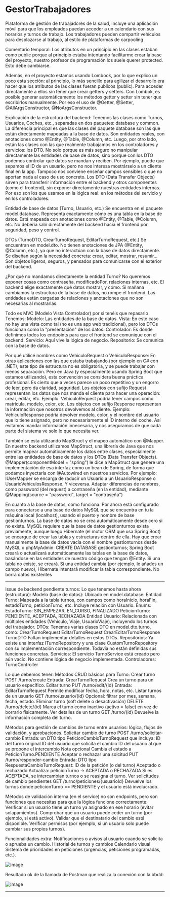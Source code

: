 # GestorTrabajadores
Plataforma de gestión de trabajadores de la salud, incluye una aplicación móvil para que los empleados puedan acceder a un calendario con sus horarios y turnos de trabajo. Los trabajadores pueden compartir vehículos para desplazarse al trabajo, al estilo de plataformas de carpooling

Comentario temporal: Los atributos en un principio en las clases estaban como public porque al principio estaba intentando facilitarme crear la base del proyecto, nuestro profesor de programación los suele querer protected. Esto debe cambiarse.
 
Además, en el proyecto estamos usando Lombook, por lo que explico un poco esta sección: al principio, lo más sencillo para agilizar el desarrollo era hacer que los atributos de las clases fueran públicos (public). Para acceder directamente a ellos sin tener que crear getters y setters.
Con Lombok, es posible generar automáticamente los métodos getter y setter sin tener que escribirlos manualmente. Por eso el uso de @Getter, @Setter, @AllArgsConstructor, @NoArgsConstructor.
 
Explicación de la estructura del backend:
Tenemos las clases como Turnos, Usuarios, Coches, etc., separadas en dos paquetes: database y common.
 La diferencia principal es que las clases del paquete database son las que están directamente mapeadas a la base de datos. Son entidades reales, con anotaciones como @Entity, @Table, @Column, etc.
Luego, por otro lado, están las clases con las que realmente trabajamos en los controladores y servicios: los DTO.
 No solo porque es más seguro no manipular directamente las entidades de base de datos, sino porque con los DTO podemos controlar qué datos se mandan y reciben. Por ejemplo, puede que sepamos el ID de un usuario, pero no nos interesa mostrárselo a un cliente final en la app. Tampoco nos conviene enseñar campos sensibles o que no aportan nada al caso de uso concreto.
Los DTO (Data Transfer Objects) sirven para transferir información entre el backend y otros componentes (como el frontend), sin exponer directamente nuestras entidades internas. Por eso son los que usamos en la lógica real: en los métodos del servicio y en los controladores.
 
Entidad de base de datos (Turno, Usuario, etc.)
Se encuentra en el paquete model.database.
Representa exactamente cómo es una tabla en la base de datos.
Está mapeada con anotaciones como @Entity, @Table, @Column, etc.
No debería salir directamente del backend hacia el frontend por seguridad, peso y control.
 
 
DTOs (TurnoDTO, CrearTurnoRequest, EditarTurnoRequest, etc.)
Se encuentran en model.dto.
No tienen anotaciones de JPA (@Entity, @Column, etc.), ya que no interactúan con la base de datos directamente.
Se diseñan según la necesidad concreta: crear, editar, mostrar, resumir...
Son objetos ligeros, seguros, y pensados para comunicarse con el exterior del backend.
 
¿Por qué no mandamos directamente la entidad Turno?
 No queremos exponer cosas como contraseña, modificadoPor, relaciones internas, etc.
El backend elige exactamente qué datos mostrar, y cómo. Si mañana cambiamos la estructura de la base de datos, no rompe el frontend.
 Las entidades están cargadas de relaciones y anotaciones que no son necesarias al mostrarlas.
 
Todo es MVC (Modelo Vista Controlador) por si tenéis que repasarlo
Tenemos:
Modelo: Las entidades de la base de datos.
Vista: En este caso no hay una vista como tal (no es una app web tradicional), pero los DTOs funcionan como la "presentación" de los datos.
Controlador: Es donde definimos todos los endpoints para que el frontend se comunique con el backend.
Servicio: Aquí vive la lógica de negocio.
Repositorio: Se comunica con la base de datos.
 
Por qué utilicé nombres como VehiculoRequest o VehiculoResponse:
En otras aplicaciones con las que estaba trabajando (por ejemplo en C# con .NET), este tipo de estructura no es obligatoria, y se puede trabajar con menos separación. Pero en Java (y especialmente usando Spring Boot que estamos utilizando), esta convención se considera buena práctica profesional.
Es cierto que a veces parece un poco repetitivo y un engorro de leer, pero da claridad, seguridad.
Los objetos con sufijo Request representan los datos que nos manda el cliente para hacer una operación: crear, editar, etc.
Ejemplo: VehiculoRequest podría tener campos como matricula, modelo, color, etc.
Los objetos con sufijo Response representan la información que nosotros devolvemos al cliente.
Ejemplo: VehiculoResponse podría devolver modelo, color, y el nombre del usuario que lo tiene asignado, pero no necesariamente el ID interno del coche.
Así evitamos mandar información innecesaria, y nos aseguramos de que cada parte del sistema ve solo lo que necesita ver.

También se esta utilizando MapStruct y el mapeo automático con @Mapper. En nuestro backend utilizamos MapStruct, una librería de Java que nos permite mapear automáticamente los datos entre clases, especialmente entre las entidades de base de datos y los DTOs (Data Transfer Objects).
@Mapper(componentModel = "spring") le dice a MapStruct que genere una implementación de esa interfaz como un bean de Spring, de forma que podamos inyectarla con @Autowired en nuestros servicios. 
Por ejemplo: IUserMapper se encarga de raducir un Usuario a un UsuarioResponse o UsuarioVehiculosResponse. Y viceversa. Adaptar diferencias de nombres, como password (del request) a contraseña (en la entidad), mediante @Mapping(source = "password", target = "contraseña")
 
En cuanto a la base de datos, cómo funciona:
Por ahora está configurado para conectarse a una base de datos MySQL que se encuentra en tu la máquina local (localhost), usando el puerto y nombre de base gestionturnos.
La base de datos no se crea automáticamente desde cero si no existe. MySQL requiere que la base de datos gestionturnos exista previamente, aunque luego Hibernate (el motor ORM que usa Spring Boot) se encargue de crear las tablas y estructuras dentro de ella.
Hay que crear manualmente la base de datos vacía con el nombre gestionturnos desde MySQL o phpMyAdmin:
CREATE DATABASE gestionturnos;
Spring Boot creará o actualizará automáticamente las tablas en la base de datos, basándose en las entidades de nuestro código que tengan @Entity.
Si una tabla no existe, se creará.
Si una entidad cambia (por ejemplo, le añades un campo nuevo), Hibernate intentará modificar la tabla correspondiente.
No borra datos existentes
 
 ----------------------------------------------------------------------

 Issue de backend pendiente turnos:
 Lo que tenemos hasta ahora (estructura):
Modelo (base de datos):
Ubicado en model.database:
Entidad Turno: Mapeada a la tabla turnos, con campos como horaInicio, horaFin, estadoTurno, peticionTurno, etc. Incluye relación con Usuario.
Enums:
EstadoTurno: SIN_EMPEZAR, EN_CURSO, FINALIZADO
PeticionTurno: PENDIENTE, ACEPTADA, RECHAZADA
Entidad Usuario: Relacionada con múltiples entidades (Vehiculo, Viaje, UsuarioViaje), incluyendo los turnos del trabajador.
 DTOs:
Tenemos varias clases DTO en model.dto.turno, como:
CrearTurnoRequest
EditarTurnoRequest
CrearEditarTurnoResponse
TurnoDTO
Faltan implementar detalles en estos DTOs.
Repositorios:
Ya existe una interfaz ITurnoRepository y una clase CustomTurnoRepository con su implementación correspondiente. Todavía no están definidas sus funciones concretas.
Servicios:
El servicio TurnoService está creado pero aún vacío. No contiene lógica de negocio implementada.
 Controladores:
TurnoController


Lo que debemos tener:
Métodos CRUD básicos para Turno:
Crear turno
POST /turno/create
Entrada: CrearTurnoRequest
Crea un turno para un usuario específico.
Editar turno
PUT /turno/edit/{id}
Entrada: EditarTurnoRequest
Permite modificar fecha, hora, notas, etc.
Listar turnos de un usuario
GET /turno/usuario/{id}
Opcional: filtrar por mes, semana, fecha, estado.
Eliminar turno (soft delete o desactivación)
DELETE /turno/delete/{id}
Marca el turno como inactivo (activo = false) en vez de borrarlo físicamente.
Ver detalles de un turno
GET /turno/{id}
Devuelve la información completa del turno.

Métodos para gestión de cambios de turno entre usuarios: lógica, flujos de validación, y aprobaciones.
 Solicitar cambio de turno
POST /turno/solicitar-cambio
Entrada: un DTO tipo PeticionCambioTurnoRequest que incluya:
ID del turno original
ID del usuario que solicita el cambio
ID del usuario al que se propone el intercambio
Nota opcional
Cambia el estado a PeticionTurno.PENDIENTE
 Aceptar o rechazar una solcitud
PUT /turno/responder-cambio
Entrada: DTO tipo RespuestaCambioTurnoRequest:
ID de la petición (o del turno)
Aceptado o rechazado
Actualiza:
peticionTurno → ACEPTADA o RECHAZADA
Si es ACEPTADA, se intercambian turnos o se reasigna el turno.
Ver solicitudes de cambio pendientes
GET /turno/peticiones/{usuarioId}
Devuelve los turnos donde peticionTurno == PENDIENTE y el usuario está involucrado.

Métodos de validación interna (en el service) no son endpoints, pero son funciones que necesitas para que la lógica funcione correctamente:
Verificar si un usuario tiene un turno ya asignado en ese horario (evitar solapamientos).
Comprobar que un usuario puede ceder un turno (por ejemplo, si está activo).
Validar que el destinatario del cambio está disponible.
Verificar permisos (por ejemplo, si un usuario solo puede cambiar sus propios turnos).

Funcionalidades extra:
Notificaciones o avisos al usuario cuando se solicita o aprueba un cambio.
Historial de turnos y cambios 
Calendario visual 
Sistema de prioridades en peticiones (urgencias, peticiones programadas, etc.).














![image](https://github.com/user-attachments/assets/e5899ed8-4d42-4a38-9c53-a84d4903ae2a)

Resultado ok de la llamada de Postman que realiza la conexión con la bbdd:

![image](https://github.com/user-attachments/assets/b2d3b60d-da3f-4085-86dd-b33840ef389d)

-------------------------------------------------------------------------------------------


